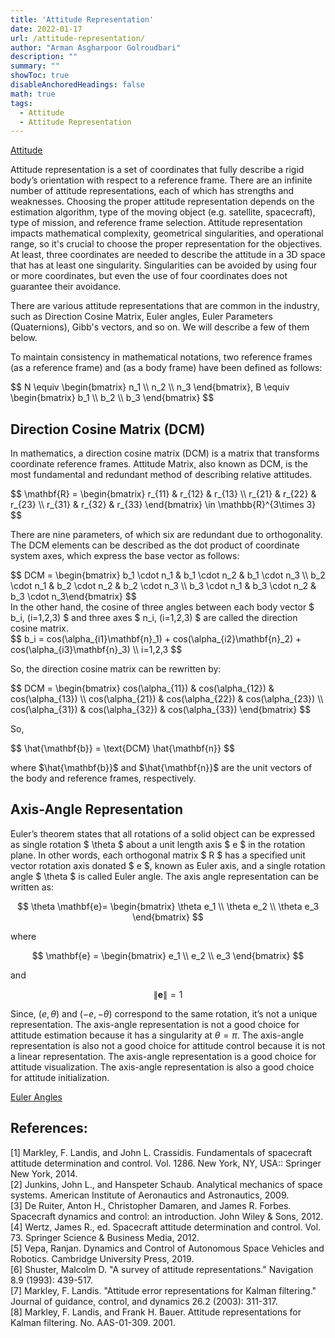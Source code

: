 ```yaml
---
title: 'Attitude Representation'
date: 2022-01-17
url: /attitude-representation/
author: "Arman Asgharpoor Golroudbari"
description: "" 
summary: "" 
showToc: true
disableAnchoredHeadings: false
math: true
tags:
  - Attitude
  - Attitude Representation
---
```



[Attitude](/attitude/)

Attitude representation is a set of coordinates that fully describe a rigid body’s orientation with respect to a reference frame. There are an infinite number of attitude representations, each of which has strengths and weaknesses. Choosing the proper attitude representation depends on the estimation algorithm, type of the moving object (e.g. satellite, spacecraft), type of mission, and reference frame selection. Attitude representation impacts mathematical complexity, geometrical singularities, and operational range, so it's crucial to choose the proper representation for the objectives. At least, three coordinates are needed to describe the attitude in a 3D space that has at least one singularity. Singularities can be avoided by using four or more coordinates, but even the use of four coordinates does not guarantee their avoidance.

There are various attitude representations that are common in the industry, such as Direction Cosine Matrix, Euler angles, Euler Parameters (Quaternions), Gibb's vectors, and so on. We will describe a few of them below.

To maintain consistency in mathematical notations, two reference frames (as a reference frame) and (as a body frame) have been defined as follows:
<div>
$$ 
N \equiv  \begin{bmatrix} n_1 \\ n_2 \\ n_3 \end{bmatrix},   B \equiv  \begin{bmatrix} b_1 \\ b_2 \\ b_3 \end{bmatrix}  
$$
</div>


Direction Cosine Matrix (DCM)
------

In mathematics, a direction cosine matrix (DCM) is a matrix that transforms coordinate reference frames. Attitude Matrix, also known as DCM, is the most fundamental and redundant method of describing relative attitudes.
<div>
$$
\mathbf{R} =
\begin{bmatrix}
r_{11} & r_{12} & r_{13} \\
r_{21} & r_{22} & r_{23} \\
r_{31} & r_{32} & r_{33}
\end{bmatrix} \in \mathbb{R}^{3\times 3}
$$
</div>

There are nine parameters, of which six are redundant due to orthogonality. The DCM elements can be described as the dot product of coordinate system axes, which express the base vector as follows:
<div>
$$ DCM = \begin{bmatrix} b_1 \cdot n_1 & b_1 \cdot n_2 & b_1 \cdot n_3 \\ b_2 \cdot n_1 & b_2 \cdot n_2 & b_2 \cdot n_3 \\ b_3 \cdot n_1 & b_3 \cdot n_2 & b_3 \cdot n_3\end{bmatrix} $$
</div>
In the other hand, the cosine of three angles between each body vector $ b_i, (i=1,2,3) $ and three axes $ n_i, (i=1,2,3) $ are called the direction cosine matrix.
<div>
$$ b_i = cos(\alpha_{i1}\mathbf{n}_1) + cos(\alpha_{i2}\mathbf{n}_2) + cos(\alpha_{i3}\mathbf{n}_3) \\ i=1,2,3 $$
</div>

So, the direction cosine matrix can be rewritten by:

<div>
$$ DCM = \begin{bmatrix} cos(\alpha_{11}) & cos(\alpha_{12}) & cos(\alpha_{13}) \\ cos(\alpha_{21}) & cos(\alpha_{22}) & cos(\alpha_{23}) \\ cos(\alpha_{31}) & cos(\alpha_{32}) & cos(\alpha_{33})  \end{bmatrix} $$
</div>


So,
<div>
$$ \hat{\mathbf{b}} = \text{DCM} \hat{\mathbf{n}} $$
</div>


where $\hat{\mathbf{b}}$ and $\hat{\mathbf{n}}$ are the unit vectors of the body and reference frames, respectively.

Axis-Angle Representation
------

Euler’s theorem states that all rotations of a solid object can be expressed as single rotation $ \theta $ about a unit length axis $ e $ in the rotation plane. In other words, each orthogonal matrix $ R $ has a specified unit vector rotation axis donated $ e $, known as Euler axis, and a single rotation angle $ \theta $ is called Euler angle. The axis angle representation can be written as:

$$ \theta \mathbf{e}= \begin{bmatrix} \theta e_1 \\ \theta e_2 \\ \theta e_3 \end{bmatrix} $$

where

$$ \mathbf{e} = \begin{bmatrix} e_1 \\ e_2 \\ e_3 \end{bmatrix} $$

and

$$ \|\mathbf{e}\| = 1 $$

Since, $(e,\theta)$ and $(-e,-\theta)$ correspond to the same rotation, it’s not a unique representation. The axis-angle representation is not a good choice for attitude estimation because it has a singularity at $\theta = \pi$. The axis-angle representation is also not a good choice for attitude control because it is not a linear representation. The axis-angle representation is a good choice for attitude visualization. The axis-angle representation is also a good choice for attitude initialization.

[Euler Angles](/euler-angles/)


References:
------
[1] Markley, F. Landis, and John L. Crassidis. Fundamentals of spacecraft attitude determination and control. Vol. 1286. New York, NY, USA:: Springer New York, 2014. <br>
[2] Junkins, John L., and Hanspeter Schaub. Analytical mechanics of space systems. American Institute of Aeronautics and Astronautics, 2009. <br>
[3] De Ruiter, Anton H., Christopher Damaren, and James R. Forbes. Spacecraft dynamics and control: an introduction. John Wiley & Sons, 2012. <br>
[4] Wertz, James R., ed. Spacecraft attitude determination and control. Vol. 73. Springer Science & Business Media, 2012. <br>
[5] Vepa, Ranjan. Dynamics and Control of Autonomous Space Vehicles and Robotics. Cambridge University Press, 2019. <br>
[6] Shuster, Malcolm D. "A survey of attitude representations." Navigation 8.9 (1993): 439-517. <br>
[7] Markley, F. Landis. "Attitude error representations for Kalman filtering." Journal of guidance, control, and dynamics 26.2 (2003): 311-317. <br>
[8] Markley, F. Landis, and Frank H. Bauer. Attitude representations for Kalman filtering. No. AAS-01-309. 2001. <br>